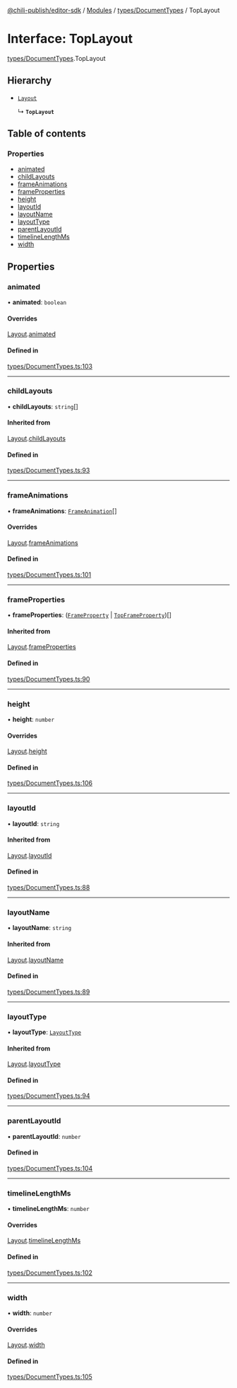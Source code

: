 [@chili-publish/editor-sdk](../README.md) / [Modules](../modules.md) / [types/DocumentTypes](../modules/types_DocumentTypes.md) / TopLayout

# Interface: TopLayout

[types/DocumentTypes](../modules/types_DocumentTypes.md).TopLayout

## Hierarchy

- [`Layout`](types_DocumentTypes.Layout.md)

  ↳ **`TopLayout`**

## Table of contents

### Properties

- [animated](types_DocumentTypes.TopLayout.md#animated)
- [childLayouts](types_DocumentTypes.TopLayout.md#childlayouts)
- [frameAnimations](types_DocumentTypes.TopLayout.md#frameanimations)
- [frameProperties](types_DocumentTypes.TopLayout.md#frameproperties)
- [height](types_DocumentTypes.TopLayout.md#height)
- [layoutId](types_DocumentTypes.TopLayout.md#layoutid)
- [layoutName](types_DocumentTypes.TopLayout.md#layoutname)
- [layoutType](types_DocumentTypes.TopLayout.md#layouttype)
- [parentLayoutId](types_DocumentTypes.TopLayout.md#parentlayoutid)
- [timelineLengthMs](types_DocumentTypes.TopLayout.md#timelinelengthms)
- [width](types_DocumentTypes.TopLayout.md#width)

## Properties

### animated

• **animated**: `boolean`

#### Overrides

[Layout](types_DocumentTypes.Layout.md).[animated](types_DocumentTypes.Layout.md#animated)

#### Defined in

[types/DocumentTypes.ts:103](https://github.com/chili-publish/editor-sdk/blob/bc89ed1/types/DocumentTypes.ts#L103)

___

### childLayouts

• **childLayouts**: `string`[]

#### Inherited from

[Layout](types_DocumentTypes.Layout.md).[childLayouts](types_DocumentTypes.Layout.md#childlayouts)

#### Defined in

[types/DocumentTypes.ts:93](https://github.com/chili-publish/editor-sdk/blob/bc89ed1/types/DocumentTypes.ts#L93)

___

### frameAnimations

• **frameAnimations**: [`FrameAnimation`](types_DocumentTypes.FrameAnimation.md)[]

#### Overrides

[Layout](types_DocumentTypes.Layout.md).[frameAnimations](types_DocumentTypes.Layout.md#frameanimations)

#### Defined in

[types/DocumentTypes.ts:101](https://github.com/chili-publish/editor-sdk/blob/bc89ed1/types/DocumentTypes.ts#L101)

___

### frameProperties

• **frameProperties**: ([`FrameProperty`](types_DocumentTypes.FrameProperty.md) \| [`TopFrameProperty`](types_DocumentTypes.TopFrameProperty.md))[]

#### Inherited from

[Layout](types_DocumentTypes.Layout.md).[frameProperties](types_DocumentTypes.Layout.md#frameproperties)

#### Defined in

[types/DocumentTypes.ts:90](https://github.com/chili-publish/editor-sdk/blob/bc89ed1/types/DocumentTypes.ts#L90)

___

### height

• **height**: `number`

#### Overrides

[Layout](types_DocumentTypes.Layout.md).[height](types_DocumentTypes.Layout.md#height)

#### Defined in

[types/DocumentTypes.ts:106](https://github.com/chili-publish/editor-sdk/blob/bc89ed1/types/DocumentTypes.ts#L106)

___

### layoutId

• **layoutId**: `string`

#### Inherited from

[Layout](types_DocumentTypes.Layout.md).[layoutId](types_DocumentTypes.Layout.md#layoutid)

#### Defined in

[types/DocumentTypes.ts:88](https://github.com/chili-publish/editor-sdk/blob/bc89ed1/types/DocumentTypes.ts#L88)

___

### layoutName

• **layoutName**: `string`

#### Inherited from

[Layout](types_DocumentTypes.Layout.md).[layoutName](types_DocumentTypes.Layout.md#layoutname)

#### Defined in

[types/DocumentTypes.ts:89](https://github.com/chili-publish/editor-sdk/blob/bc89ed1/types/DocumentTypes.ts#L89)

___

### layoutType

• **layoutType**: [`LayoutType`](../enums/src.LayoutType.md)

#### Inherited from

[Layout](types_DocumentTypes.Layout.md).[layoutType](types_DocumentTypes.Layout.md#layouttype)

#### Defined in

[types/DocumentTypes.ts:94](https://github.com/chili-publish/editor-sdk/blob/bc89ed1/types/DocumentTypes.ts#L94)

___

### parentLayoutId

• **parentLayoutId**: `number`

#### Defined in

[types/DocumentTypes.ts:104](https://github.com/chili-publish/editor-sdk/blob/bc89ed1/types/DocumentTypes.ts#L104)

___

### timelineLengthMs

• **timelineLengthMs**: `number`

#### Overrides

[Layout](types_DocumentTypes.Layout.md).[timelineLengthMs](types_DocumentTypes.Layout.md#timelinelengthms)

#### Defined in

[types/DocumentTypes.ts:102](https://github.com/chili-publish/editor-sdk/blob/bc89ed1/types/DocumentTypes.ts#L102)

___

### width

• **width**: `number`

#### Overrides

[Layout](types_DocumentTypes.Layout.md).[width](types_DocumentTypes.Layout.md#width)

#### Defined in

[types/DocumentTypes.ts:105](https://github.com/chili-publish/editor-sdk/blob/bc89ed1/types/DocumentTypes.ts#L105)
